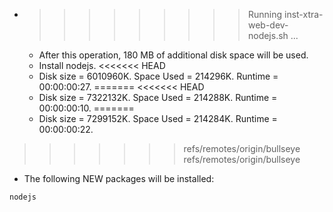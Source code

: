 * >>>>>>>>> Running inst-xtra-web-dev-nodejs.sh ...
  * After this operation, 180 MB of additional disk space will be used.
  * Install nodejs.
<<<<<<< HEAD
  * Disk size = 6010960K. Space Used = 214296K. Runtime = 00:00:00:27.
=======
<<<<<<< HEAD
  * Disk size = 7322132K. Space Used = 214288K. Runtime = 00:00:00:10.
=======
  * Disk size = 7299152K. Space Used = 214284K. Runtime = 00:00:00:22.
>>>>>>> refs/remotes/origin/bullseye
>>>>>>> refs/remotes/origin/bullseye
  * The following NEW packages will be installed:
  ```bash
nodejs
  ```
